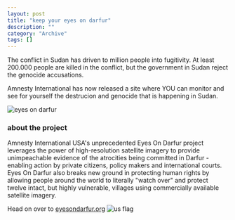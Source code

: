 ```yaml
--- 
layout: post 
title: "keep your eyes on darfur"
description: ""
category: "Archive"
tags: []
---  
```

<p>The conflict in Sudan has driven to million people into fugitivity. At least 200.000 people are killed in the conflict, but the government in Sudan reject the genocide accusations.</p>
<p>Amnesty International has now released a site where YOU can monitor and see for yourself the destrucion and genocide that is happening in Sudan.</p> <img src="http://cdn.umedia.no/img/eyesondarfur.jpg" alt="eyes on darfur" />
<h3>about the project</h3> <p>Amnesty International USA's unprecedented Eyes On Darfur project leverages the power of high-resolution satellite imagery to provide unimpeachable evidence of the atrocities being committed in Darfur - enabling action by private citizens, policy makers and international courts. Eyes On Darfur also breaks new ground in protecting human rights by allowing people around the world to literally "watch over" and protect twelve intact, but highly vulnerable, villages using commercially available satellite imagery.</p> <p>Head on over to <a href="tp://www.eyesondarfur.org">eyesondarfur.org</a> <img src="http://cdn.umedia.no/img/flag/us.png" alt="us flag"/></p>